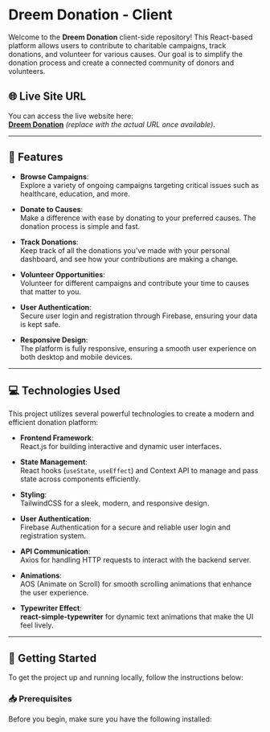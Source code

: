 # **Dreem Donation - Client**

Welcome to the **Dreem Donation** client-side repository! This React-based platform allows users to contribute to charitable campaigns, track donations, and volunteer for various causes. Our goal is to simplify the donation process and create a connected community of donors and volunteers.

## 🌐 **Live Site URL**

You can access the live website here:  
[**Dreem Donation**](https://dreemdonation.com) *(replace with the actual URL once available)*.

---

## 🚀 **Features**

- **Browse Campaigns**:  
  Explore a variety of ongoing campaigns targeting critical issues such as healthcare, education, and more.

- **Donate to Causes**:  
  Make a difference with ease by donating to your preferred causes. The donation process is simple and fast.

- **Track Donations**:  
  Keep track of all the donations you've made with your personal dashboard, and see how your contributions are making a change.

- **Volunteer Opportunities**:  
  Volunteer for different campaigns and contribute your time to causes that matter to you.

- **User Authentication**:  
  Secure user login and registration through Firebase, ensuring your data is kept safe.

- **Responsive Design**:  
  The platform is fully responsive, ensuring a smooth user experience on both desktop and mobile devices.

---

## 💻 **Technologies Used**

This project utilizes several powerful technologies to create a modern and efficient donation platform:

- **Frontend Framework**:  
  React.js for building interactive and dynamic user interfaces.

- **State Management**:  
  React hooks (`useState`, `useEffect`) and Context API to manage and pass state across components efficiently.

- **Styling**:  
  TailwindCSS for a sleek, modern, and responsive design.

- **User Authentication**:  
  Firebase Authentication for a secure and reliable user login and registration system.

- **API Communication**:  
  Axios for handling HTTP requests to interact with the backend server.

- **Animations**:  
  AOS (Animate on Scroll) for smooth scrolling animations that enhance the user experience.

- **Typewriter Effect**:  
  **react-simple-typewriter** for dynamic text animations that make the UI feel lively.

---

## 🔧 **Getting Started**

To get the project up and running locally, follow the instructions below:

### 📥 **Prerequisites**

Before you begin, make sure you have the following installed:
